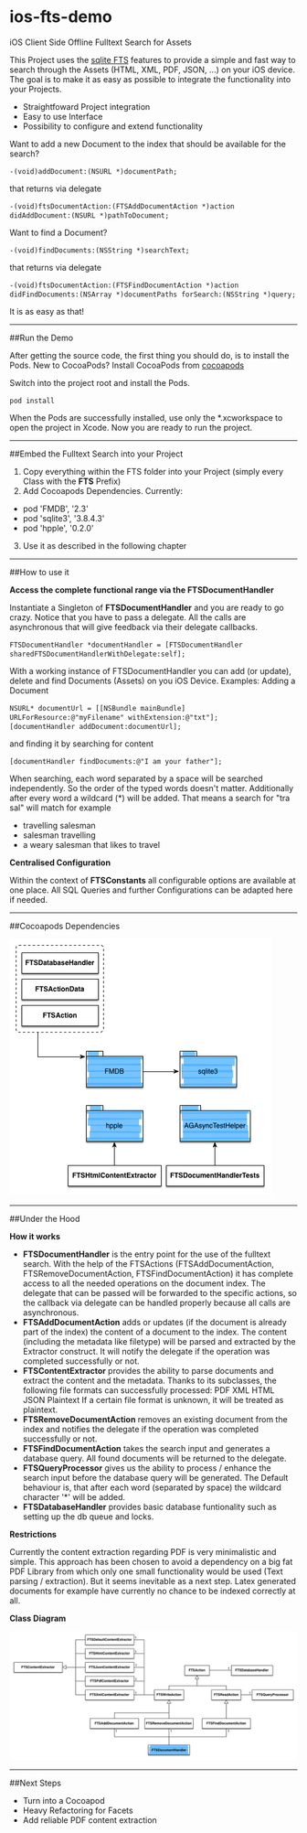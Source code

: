 ios-fts-demo
============

iOS Client Side Offline Fulltext Search for Assets

This Project uses the [sqlite FTS](http://www.sqlite.org/fts3.html) features to provide a simple and fast way to search through the Assets (HTML, XML, PDF, JSON, ...) on your iOS device.
The goal is to make it as easy as possible to integrate the functionality into your Projects.
- Straightfoward Project integration
- Easy to use Interface
- Possibility to configure and extend functionality

Want to add a new Document to the index that should be available for the search?
    
    -(void)addDocument:(NSURL *)documentPath;

that returns via delegate
    
    -(void)ftsDocumentAction:(FTSAddDocumentAction *)action didAddDocument:(NSURL *)pathToDocument;


Want to find a Document?

    -(void)findDocuments:(NSString *)searchText;

that returns via delegate

    -(void)ftsDocumentAction:(FTSFindDocumentAction *)action didFindDocuments:(NSArray *)documentPaths forSearch:(NSString *)query;


It is as easy as that!


--------------------------

##<a id="run-demo" name="run-demo"></a>Run the Demo

After getting the source code, the first thing you should do, is to install the Pods.
New to CocoaPods? Install CocoaPods from [cocoapods](http://guides.cocoapods.org/using/getting-started.html)

Switch into the project root and install the Pods.

    pod install

When the Pods are successfully installed, use only the *.xcworkspace to open the project in Xcode.
Now you are ready to run the project.

--------------------------

##<a id="embed-into-project" name="embed-into-project"></a>Embed the Fulltext Search into your Project

1. Copy everything within the FTS folder into your Project (simply every Class with the **FTS** Prefix)
2. Add Cocoapods Dependencies. Currently:
  - pod 'FMDB', '2.3'
  - pod 'sqlite3', '3.8.4.3'
  - pod 'hpple', '0.2.0'
3. Use it as described in the following chapter

--------------------------

##<a id="how-to-use" name="how-to-use"></a>How to use it

**Access the complete functional range via the FTSDocumentHandler**

Instantiate a Singleton of **FTSDocumentHandler** and you are ready to go crazy. Notice that you have to pass a delegate.
All the calls are asynchronous that will give feedback via their delegate callbacks.

    FTSDocumentHandler *documentHandler = [FTSDocumentHandler sharedFTSDocumentHandlerWithDelegate:self];

With a working instance of FTSDocumentHandler you can add (or update), delete and find Documents (Assets) on you iOS Device.
Examples:
Adding a Document

    NSURL* documentUrl = [[NSBundle mainBundle] URLForResource:@"myFilename" withExtension:@"txt"];
    [documentHandler addDocument:documentUrl];

and finding it by searching for content

    [documentHandler findDocuments:@"I am your father"];

When searching, each word separated by a space will be searched independently. So the order of the typed words doesn't matter.
Additionally after every word a wildcard (*) will be added. That means a search for "tra sal" will match for example
- travelling salesman
- salesman travelling
- a weary salesman that likes to travel

**Centralised Configuration**

Within the context of **FTSConstants** all configurable options are available at one place.
All SQL Queries and further Configurations can be adapted here if needed.

--------------------------

##<a id="dependencies" name="dependencies"></a>Cocoapods Dependencies

<img src="/documentation/fts_cocoa_dependencies.png?raw=true">

--------------------------

##<a id="under-the-hood" name="under-the-hood"></a>Under the Hood

**How it works**

- **FTSDocumentHandler**
  is the entry point for the use of the fulltext search. With the help of the FTSActions (FTSAddDocumentAction, FTSRemoveDocumentAction, FTSFindDocumentAction) it has complete access to all the needed operations on the document index. The delegate that can be passed will be forwarded to the specific actions, so the callback via delegate can be handled properly because all calls are asynchronous.
- **FTSAddDocumentAction**
  adds or updates (if the document is already part of the index) the content of a document to the index. The content (including the metadata like filetype) will be parsed and extracted by the Extractor construct. It will notify the delegate if the operation was completed successfully or not.
- **FTSContentExtractor**
  provides the ability to parse documents and extract the content and the metadata. Thanks to its subclasses, the following file formats can successfully processed:
    PDF
    XML
    HTML
    JSON
    Plaintext
  If a certain file format is unknown, it will be treated as plaintext.
- **FTSRemoveDocumentAction**
  removes an existing document from the index and notifies the delegate if the operation was completed successfully or not.
- **FTSFindDocumentAction**
  takes the search input and generates a database query. All found documents will be returned to the delegate.
- **FTSQueryProcessor**
  gives us the ability to process / enhance the search input before the database query will be generated. The Default behaviour is, that after each word (separated by space) the wildcard character '*' will be added.
- **FTSDatabaseHandler**
  provides basic database funtionality such as setting up the db queue and locks.

**Restrictions**

Currently the content extraction regarding PDF is very minimalistic and simple. This approach has been chosen to avoid a dependency
on a big fat PDF Library from which only one small functionality would be used (Text parsing / extraction). But it seems inevitable as a next step. Latex generated documents for example have currently no chance to be indexed correctly at all.

**Class Diagram**

<img src="/documentation/fts_class_diagram.png?raw=true">

--------------------------

##<a id="next-steps" name="next-steps"></a>Next Steps

- Turn into a Cocoapod
- Heavy Refactoring for Facets
- Add reliable PDF content extraction